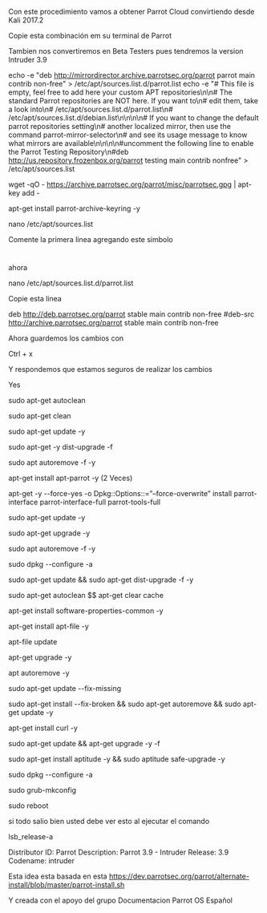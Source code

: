 Con este procedimiento vamos a obtener Parrot Cloud convirtiendo desde Kali 2017.2

Copie esta combinación em su terminal de Parrot

Tambien nos convertiremos en Beta Testers pues tendremos la version Intruder 3.9


echo -e "deb http://mirrordirector.archive.parrotsec.org/parrot parrot main contrib non-free" > /etc/apt/sources.list.d/parrot.list 	echo -e "# This file is empty, feel free to add here your custom APT repositories\n\n# The standard Parrot repositories are NOT here. If you want to\n# edit them, take a look into\n#                      /etc/apt/sources.list.d/parrot.list\n#                      /etc/apt/sources.list.d/debian.list\n\n\n\n# If you want to change the default parrot repositories setting\n# another localized mirror, then use the command parrot-mirror-selector\n# and see its usage message to know what mirrors are available\n\n\n\n#uncomment the following line to enable the Parrot Testing Repository\n#deb http://us.repository.frozenbox.org/parrot testing main contrib nonfree" > /etc/apt/sources.list 	

wget -qO - https://archive.parrotsec.org/parrot/misc/parrotsec.gpg | apt-key add -

apt-get install parrot-archive-keyring -y

nano /etc/apt/sources.list

Comente la primera linea agregando este simbolo 

#

ahora 

nano /etc/apt/sources.list.d/parrot.list

Copie esta linea 

deb http://deb.parrotsec.org/parrot stable main contrib non-free #deb-src http://archive.parrotsec.org/parrot stable main contrib non-free

Ahora guardemos los cambios con

Ctrl + x

Y respondemos que estamos seguros de realizar los cambios

Yes


sudo apt-get autoclean 

sudo apt-get clean

sudo apt-get update -y

sudo apt-get -y dist-upgrade -f

sudo apt autoremove -f -y

apt-get install apt-parrot -y (2 Veces)

apt-get -y --force-yes -o Dpkg::Options::=”–force-overwrite” install parrot-interface parrot-interface-full parrot-tools-full


sudo apt-get update -y

sudo apt-get upgrade -y

sudo apt autoremove -f -y

sudo dpkg --configure -a

sudo apt-get update && sudo apt-get dist-upgrade -f -y

sudo apt-get autoclean $$ apt-get clear cache

apt-get install software-properties-common -y

apt-get install apt-file -y

apt-file update

apt-get upgrade -y

apt autoremove -y

sudo apt-get update --fix-missing

sudo apt-get install --fix-broken && sudo apt-get autoremove && sudo apt-get update -y

apt-get install curl -y

sudo apt-get update && apt-get upgrade -y -f

sudo apt-get install aptitude -y && sudo aptitude safe-upgrade -y

sudo dpkg --configure -a

sudo grub-mkconfig

sudo reboot

si todo salio bien usted debe ver esto al ejecutar el comando

lsb_release-a




Distributor ID: Parrot
Description:    Parrot 3.9 - Intruder
Release:        3.9
Codename:       intruder



Esta idea esta basada en esta https://dev.parrotsec.org/parrot/alternate-install/blob/master/parrot-install.sh

Y  creada con el apoyo del grupo Documentacion Parrot OS Español
